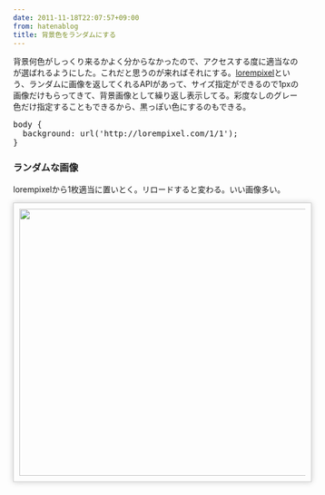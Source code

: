 ```yaml
---
date: 2011-11-18T22:07:57+09:00
from: hatenablog
title: 背景色をランダムにする
---
```


<p>背景何色がしっくり来るかよく分からなかったので、アクセスする度に適当なのが選ばれるようにした。これだと思うのが来ればそれにする。<a href="http://lorempixel.com/">lorempixel</a>という、ランダムに画像を返してくれるAPIがあって、サイズ指定ができるので1pxの画像だけもらってきて、背景画像として繰り返し表示してる。彩度なしのグレー色だけ指定することもできるから、黒っぽい色にするのもできる。</p><p></p>
<pre class="code lang-txt" data-lang="txt" data-unlink>body {
  background: url('http://lorempixel.com/1/1');
}</pre><div class="section">
<h3>ランダムな画像</h3>
<p>lorempixelから1枚適当に置いとく。リロードすると変わる。いい画像多い。</p>
<p><img src="http://lorempixel.com/628/471" style="border:solid 1px #ccc; padding:10px; box-shadow: 0 0 10px #ccc; -moz-box-shadow: 0 0 10px #ccc; -webkit-box-shadow: 0 0 10px #ccc;" width="628" height="471"></p>


</div>
